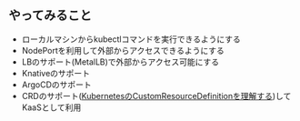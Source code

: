 ## やってみること
- ローカルマシンからkubectlコマンドを実行できるようにする
- NodePortを利用して外部からアクセスできるようにする
- LBのサポート(MetalLB)で外部からアクセス可能にする
- Knativeのサポート
- ArgoCDのサポート
- CRDのサポート([KubernetesのCustomResourceDefinitionを理解する](https://qiita.com/shmurata/items/5f5334f67610b899a811))してKaaSとして利用
